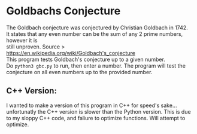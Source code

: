 # Goldbachs Conjecture 
The Goldbach conjecture was conjectured by Christian Goldbach in 1742.  
It states that any even number can be the sum of any 2 prime numbers, however it is  
still unproven. Source > https://en.wikipedia.org/wiki/Goldbach's_conjecture  
This program tests Goldbach's conjecture up to a given number.  
Do `python3 gbc.py` to run, then enter a number. The program will test the  
conjecture on all even numbers up to the provided number.  

## C++ Version:
I wanted to make a version of this program in C++ for speed's sake... 
unfortunatly the C++ version is slower than the Python version. This is due 
to my sloppy C++ code, and faliure to optimize functions. Will attempt to optimize.
